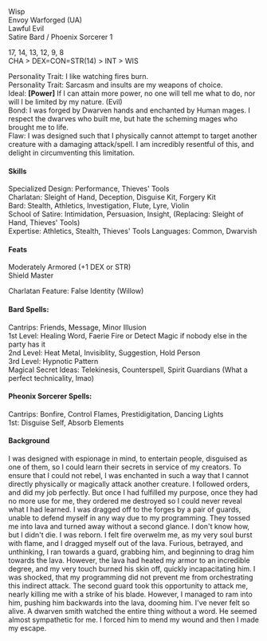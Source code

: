 Wisp \
Envoy Warforged (UA) \
Lawful Evil \
Satire Bard / Phoenix Sorcerer 1

17, 14, 13, 12, 9, 8 \
CHA > DEX=CON=STR(14) > INT > WIS

Personality Trait: I like watching fires burn. \
Personality Trait: Sarcasm and insults are my weapons of choice. \
Ideal: **[Power]** If I can attain more power, no one will tell me what to do, nor will I be limited by my nature. (Evil) \
Bond: I was forged by Dwarven hands and enchanted by Human mages. I respect the dwarves who built me, but hate the scheming mages who brought me to life. \
Flaw: I was designed such that I physically cannot attempt to target another creature with a damaging attack/spell. I am incredibly resentful of this, and delight in circumventing this limitation.

#### Skills
Specialized Design: Performance, Thieves' Tools \
Charlatan: Sleight of Hand, Deception, Disguise Kit, Forgery Kit \
Bard: Stealth, Athletics, Investigation, Flute, Lyre, Violin \
School of Satire: Intimidation, Persuasion, Insight, (Replacing: Sleight of Hand, Thieves' Tools) \
Expertise: Athletics, Stealth, Thieves' Tools
Languages: Common, Dwarvish

#### Feats
Moderately Armored (+1 DEX or STR) \
Shield Master

Charlatan Feature: False Identity (Willow)

#### Bard Spells: 
Cantrips: Friends, Message, Minor Illusion \
1st Level: Healing Word, Faerie Fire or Detect Magic if nobody else in the party has it \
2nd Level: Heat Metal, Invisiblity, Suggestion, Hold Person \
3rd Level: Hypnotic Pattern \
Magical Secret Ideas: Telekinesis, Counterspell, Spirit Guardians (What a perfect technicality, lmao)

#### Pheonix Sorcerer Spells: 
Cantrips: Bonfire, Control Flames, Prestidigitation, Dancing Lights \
1st: Disguise Self, Absorb Elements 

#### Background
I was designed with espionage in mind, to entertain people, disguised as one of them, so I could learn their secrets in service of my creators. To ensure that I could not rebel, I was enchanted in such a way that I cannot directly physically or magically attack another creature. I followed orders, and did my job perfectly. But once I had fulfilled my purpose, once they had no more use for me, they ordered me destroyed so I could never reveal what I had learned. I was dragged off to the forges by a pair of guards, unable to defend myself in any way due to my programming. They tossed me into lava and turned away without a second glance. I don't know how, but I didn't die. I was reborn. I felt fire overwelm me, as my very soul burst with flame, and I dragged myself out of the lava. Furious, betrayed, and unthinking, I ran towards a guard, grabbing him, and beginning to drag him towards the lava. However, the lava had heated my armor to an incredible degree, and my very touch burned his skin off, quickly incapacitating him. I was shocked, that my programming did not prevent me from orchestrating this indirect attack. The second guard took this opportunity to attack me, nearly killing me with a strike of his blade. However, I managed to ram into him, pushing him backwards into the lava, dooming him. I've never felt so alive. A dwarven smith watched the entire thing without a word. He seemed almost sympathetic for me. I forced him to mend my wound and then I made my escape.
